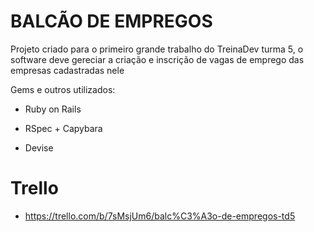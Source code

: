 # BALCÃO DE EMPREGOS

Projeto criado para o primeiro grande trabalho do TreinaDev turma 5, o software deve gereciar a criação e inscrição de vagas de emprego das empresas cadastradas nele

Gems e outros utilizados:

* Ruby on Rails

* RSpec + Capybara

* Devise

# Trello

* https://trello.com/b/7sMsjUm6/balc%C3%A3o-de-empregos-td5
